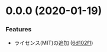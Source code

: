 <a name="0.0.0"></a>
# 0.0.0 (2020-01-19)


### Features

* ライセンス(MIT)の追加 ([6d102f1](https://github-ikomiki/ikomiki/ikomiki-knowledge-cloud/commit/6d102f1))



